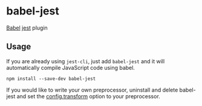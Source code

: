 # babel-jest

[Babel](https://github.com/babel/babel) [jest](https://github.com/facebook/jest) plugin

## Usage

If you are already using `jest-cli`, just add `babel-jest` and it will automatically compile JavaScript code using babel.

```
npm install --save-dev babel-jest
```

If you would like to write your own preprocessor, uninstall and delete babel-jest and set the [config.transform](http://facebook.github.io/jest/docs/api.html#transform-object-string-string) option to your preprocessor.
